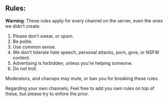 ## Rules:

**Warning**: These rules apply for every channel on the server, even the ones we didn't create.

1. Please don't swear, or spam.
2. Be polite.
3. Use common sense.
4. We don't tolerate hate speech, personal attacks, porn, gore, or NSFW content.
5. Advertising is forbidden, unless you're helping someone.
6. Do not troll.

Moderators, and chanops may mute, or ban you for breaking these rules.

Regarding your own channels; Feel free to add you own rules on top of these, but please try to enfore the prior.